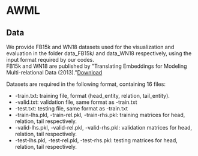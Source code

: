 # AWML
## Data
We provide FB15k and WN18 datasets used for the visualization and evaluation in the folder data_FB15k/ and data_WN18 respectively, 
using the input format required by our codes.  
FB15k and WN18 are published by "Translating Embeddings for Modeling Multi-relational Data (2013)."[Download](https://everest.hds.utc.fr/doku.php?id=en:transe)

Datasets are required in the following format, containing 16 files:  
* -train.txt: training file, format (head_entity, relation, tail_entity).
* -valid.txt: validation file, same format as -train.txt
* -test.txt: testing file, same format as -train.txt
* -train-lhs.pkl, -train-rel.pkl, -train-rhs.pkl: training matrices for head, relation, tail respectively.
* -valid-lhs.pkl, -valid-rel.pkl, -valid-rhs.pkl: validation matrices for head, relation, tail respectively.
* -test-lhs.pkl, -test-rel.pkl, -test-rhs.pkl: testing matrices for head, relation, tail respectively.
